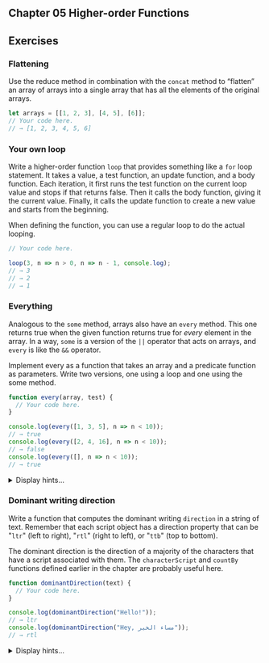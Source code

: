 ## Chapter 05 Higher-order Functions

## Exercises

### Flattening

Use the reduce method in combination with the `concat` method to “flatten” an array of arrays into a single array that has all the elements of the original arrays.

```javascript
let arrays = [[1, 2, 3], [4, 5], [6]];
// Your code here.
// → [1, 2, 3, 4, 5, 6]
```

### Your own loop

Write a higher-order function `loop` that provides something like a `for` loop statement. It takes a value, a test function, an update function, and a body function. Each iteration, it first runs the test function on the current loop value and stops if that returns false. Then it calls the body function, giving it the current value. Finally, it calls the update function to create a new value and starts from the beginning.

When defining the function, you can use a regular loop to do the actual looping.

```javascript
// Your code here.

loop(3, n => n > 0, n => n - 1, console.log);
// → 3
// → 2
// → 1
```

### Everything

Analogous to the `some` method, arrays also have an `every` method. This one returns true when the given function returns true for *every* element in the array. In a way, `some` is a version of the `||` operator that acts on arrays, and `every` is like the `&&` operator.

Implement every as a function that takes an array and a predicate function as parameters. Write two versions, one using a loop and one using the some method.

```javascript
function every(array, test) {
  // Your code here.
}

console.log(every([1, 3, 5], n => n < 10));
// → true
console.log(every([2, 4, 16], n => n < 10));
// → false
console.log(every([], n => n < 10));
// → true
```

<details>
<summary>Display hints...</summary>
<p>
Like the && operator, the every method can stop evaluating further elements as soon as it has found one that doesn’t match. So the loop-based version can jump out of the loop—with break or return—as soon as it runs into an element for which the predicate function returns false. If the loop runs to its end without finding such an element, we know that all elements matched and we should return true.

To build every on top of some, we can apply De Morgan’s laws, which state that a && b equals !(!a || !b). This can be generalized to arrays, where all elements in the array match if there is no element in the array that does not match..
</p>
</details>

### Dominant writing direction

Write a function that computes the dominant writing `direction` in a string of text. Remember that each script object has a direction property that can be "`ltr`" (left to right), "`rtl`" (right to left), or "`ttb`" (top to bottom).

The dominant direction is the direction of a majority of the characters that have a script associated with them. The `characterScript` and `countBy` functions defined earlier in the chapter are probably useful here.

```javascript
function dominantDirection(text) {
  // Your code here.
}

console.log(dominantDirection("Hello!"));
// → ltr
console.log(dominantDirection("Hey, مساء الخير"));
// → rtl
```

<details>
<summary>Display hints...</summary>
<p>
Your solution might look a lot like the first half of the textScripts example. You again have to count characters by a criterion based on characterScript and then filter out the part of the result that refers to uninteresting (script-less) characters.

Finding the direction with the highest character count can be done with reduce. If it’s not clear how, refer to the example earlier in the chapter, where reduce was used to find the script with the most characters.
</p>
</details>




